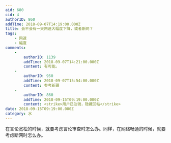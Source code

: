 ```yaml
---
aid: 680
cid: 4
authorID: 860
addTime: 2018-09-07T14:19:00.000Z
title: 会不会有一天网速大幅度下降，或者断网？
tags:
    - 网速
    - 幅度
comments:
    -
        authorID: 1139
        addTime: 2018-09-07T14:21:00.000Z
        content: 有可能。
    -
        authorID: 950
        addTime: 2018-09-07T15:54:00.000Z
        content: 参考新疆
    -
        authorID: 860
        addTime: 2018-09-15T09:19:00.000Z
        content: <strike>用户已注销，隐藏回帖</strike>
date: 2018-09-15T09:19:00.000Z
category: 水
---
```


在言论宽松的时候，就要考虑言论审查时怎么办。同样，在网络畅通的时候，就要考虑断网时怎么办。
